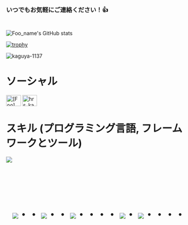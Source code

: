 ### いつでもお気軽にご連絡ください！👍
#

![Foo_name's GitHub stats](https://github-readme-stats.vercel.app/api?username=KAGUYA-1137&show_icons=true&theme=vue-dark)

<!--[![Top Langs](https://github-readme-stats.vercel.app/api/top-langs/?username=KAGUYA-1137&layout=compact&theme=vue-dark)](https://github.com/anuraghazra/github-readme-stats)-->

[![trophy](https://github-profile-trophy.vercel.app/?username=KAGUYA-1137&theme=discord)](https://github.com/ryo-ma/github-profile-trophy)

<p align="left"> <img src="https://komarev.com/ghpvc/?username=kaguya-1137&label=Profile%20views&color=0e75b6&style=flat" alt="kaguya-1137" /> </p>

# ソーシャル

<p align="left">
<a href="https://x.com/KAGUYA_1137" target="blank"><img align="center" src="https://raw.githubusercontent.com/rahuldkjain/github-profile-readme-generator/master/src/images/icons/Social/twitter.svg" alt="[Foo]" height="30" width="40" /></a>
<a href="https://www.youtube.com/channel/UConpgs9msJLlkMXtjdTwyVQ" target="blank"><img align="center" src="https://raw.githubusercontent.com/rahuldkjain/github-profile-readme-generator/master/src/images/icons/Social/youtube.svg" alt="hrs_kaguya" height="30" width="40" /></a>
</p>


# スキル (プログラミング言語, フレームワークとツール)

<img src="https://skillicons.dev/icons?i=c,visualstudio,github,aws,illustrator,photoshop,linux,git" /> <br /><br />


<!-- --------------------------------- :) ---------------------------------- -->

<br><br><br>

<div align="center">
    <h1>
        <img src="https://user-images.githubusercontent.com/44926913/175852850-3fb6c715-1856-41ff-8c1f-94ce3b03b458.gif">・・
        <img src="https://user-images.githubusercontent.com/44926913/175853109-f8850656-6704-4a8a-bee6-9aca154d929b.gif">・・
        <img src="https://user-images.githubusercontent.com/44926913/175853154-5449d974-975e-44a6-ab84-a86031265e40.gif">・・・・
        <img src="https://user-images.githubusercontent.com/44926913/175853109-f8850656-6704-4a8a-bee6-9aca154d929b.gif">・
        <img src="https://user-images.githubusercontent.com/44926913/175853154-5449d974-975e-44a6-ab84-a86031265e40.gif">・・・・
    </h1>
  </div>
<br><br><br>
